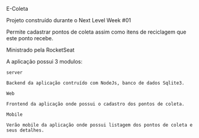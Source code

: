 E-Coleta

Projeto construído durante o Next Level Week #01

Permite cadastrar pontos de coleta assim como itens de reciclagem que este ponto recebe.

Ministrado pela RocketSeat

A aplicação possui 3 modulos:

    server

    Backend da aplicação contruído com NodeJs, banco de dados Sqlite3.

    Web

    Frontend da aplicação onde possui o cadastro dos pontos de coleta.

    Mobile

    Verão mobile da aplicação onde possui listagem dos pontos de coleta e seus detalhes.

